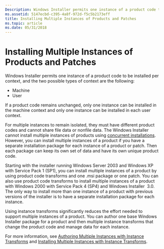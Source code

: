 ```yaml
---
Description: Windows Installer permits one instance of a product code to be installed per context, and the two possible types of context are the following:MachineUser If a product code remains unchanged, only one instance can be installed in the machine context and only one instance can be installed in each user context. For multiple instances to remain isolated, they must have different product codes and cannot share file data or nonfile data. The Windows Installer cannot install multiple instances of products using concurrent installations. However, you can install multiple instances of a product if you have a separate installation package for each instance of a product or patch. Then each package can keep its own set of data and have its own unique product code. Starting with the installer running Windows Server 2003 and Windows XP with Service Pack 1 (SP1), you can install multiple instances of a product by using product code transforms and one .msi package or one patch. You can also use product code transforms to install multiple instances of a product with Windows 2000 with Service Pack 4 (SP4) and Windows Installer&\#160; 3.0. The only way to install more than one instance of a product with previous versions of the installer is to have a separate installation package for each instance. Using instance transforms significantly reduces the effort needed to support multiple instances of a product. You can author one base Windows Installer package for a product and then multiple instance transforms that change the product code and manage data for each instance.For more information, see Authoring Multiple Instances with Instance Transforms and Installing Multiple Instances with Instance Transforms.
ms.assetid: 5147ecbd-c395-4a8f-972d-f5c5b2173eff
title: Installing Multiple Instances of Products and Patches
ms.topic: article
ms.date: 05/31/2018
---
```


# Installing Multiple Instances of Products and Patches

Windows Installer permits one instance of a product code to be installed per context, and the two possible types of context are the following:

-   Machine
-   User

If a product code remains unchanged, only one instance can be installed in the machine context and only one instance can be installed in each user context.

For multiple instances to remain isolated, they must have different product codes and cannot share file data or nonfile data. The Windows Installer cannot install multiple instances of products using [concurrent installations](concurrent-installations.md). However, you can install multiple instances of a product if you have a separate installation package for each instance of a product or patch. Then each package can keep its own set of data and have its own unique product code.

Starting with the installer running Windows Server 2003 and Windows XP with Service Pack 1 (SP1), you can install multiple instances of a product by using product code transforms and one .msi package or one patch. You can also use product code transforms to install multiple instances of a product with Windows 2000 with Service Pack 4 (SP4) and Windows Installer  3.0. The only way to install more than one instance of a product with previous versions of the installer is to have a separate installation package for each instance.

Using instance transforms significantly reduces the effort needed to support multiple instances of a product. You can author one base Windows Installer package for a product and then multiple instance transforms that change the product code and manage data for each instance.

For more information, see [Authoring Multiple Instances with Instance Transforms](authoring-multiple-instances-with-instance-transforms.md) and [Installing Multiple Instances with Instance Transforms](installing-multiple-instances-with-instance-transforms.md).

 

 



